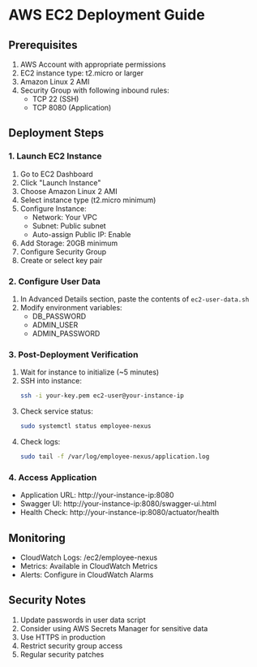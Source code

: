 # AWS EC2 Deployment Guide

## Prerequisites
1. AWS Account with appropriate permissions
2. EC2 instance type: t2.micro or larger
3. Amazon Linux 2 AMI
4. Security Group with following inbound rules:
   - TCP 22 (SSH)
   - TCP 8080 (Application)

## Deployment Steps

### 1. Launch EC2 Instance
1. Go to EC2 Dashboard
2. Click "Launch Instance"
3. Choose Amazon Linux 2 AMI
4. Select instance type (t2.micro minimum)
5. Configure Instance:
   - Network: Your VPC
   - Subnet: Public subnet
   - Auto-assign Public IP: Enable
6. Add Storage: 20GB minimum
7. Configure Security Group
8. Create or select key pair

### 2. Configure User Data
1. In Advanced Details section, paste the contents of `ec2-user-data.sh`
2. Modify environment variables:
   - DB_PASSWORD
   - ADMIN_USER
   - ADMIN_PASSWORD

### 3. Post-Deployment Verification
1. Wait for instance to initialize (~5 minutes)
2. SSH into instance:
   ```bash
   ssh -i your-key.pem ec2-user@your-instance-ip
   ```
3. Check service status:
   ```bash
   sudo systemctl status employee-nexus
   ```
4. Check logs:
   ```bash
   sudo tail -f /var/log/employee-nexus/application.log
   ```

### 4. Access Application
- Application URL: http://your-instance-ip:8080
- Swagger UI: http://your-instance-ip:8080/swagger-ui.html
- Health Check: http://your-instance-ip:8080/actuator/health

## Monitoring
- CloudWatch Logs: /ec2/employee-nexus
- Metrics: Available in CloudWatch Metrics
- Alerts: Configure in CloudWatch Alarms

## Security Notes
1. Update passwords in user data script
2. Consider using AWS Secrets Manager for sensitive data
3. Use HTTPS in production
4. Restrict security group access
5. Regular security patches